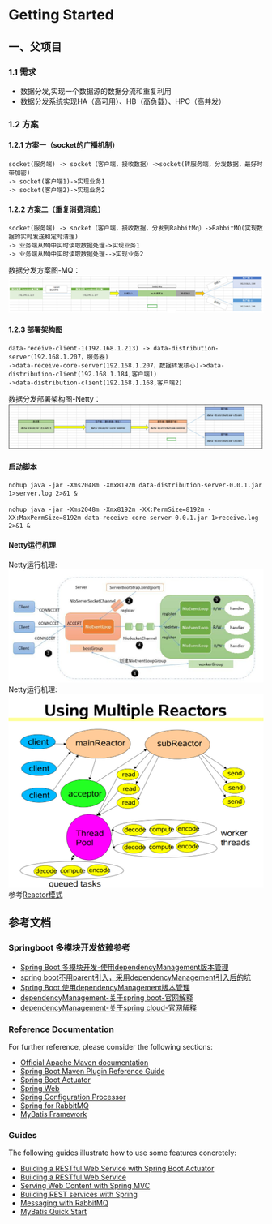 # Getting Started

## 一、父项目
### 1.1 需求
* 数据分发,实现一个数据源的数据分流和重复利用
* 数据分发系统实现HA（高可用）、HB（高负载）、HPC（高并发）
### 1.2 方案
#### 1.2.1 方案一（socket的广播机制）
```
socket(服务端) -> socket（客户端，接收数据）->socket(转服务端，分发数据，最好时带加密)
-> socket(客户端1)->实现业务1
-> socket(客户端2)->实现业务2
```
#### 1.2.2 方案二（重复消费消息）
```
socket(服务端) -> socket（客户端，接收数据，分发到RabbitMq）->RabbitMQ(实现数据的实时发送和定时清理)
-> 业务端从MQ中实时读取数据处理->实现业务1
-> 业务端从MQ中实时读取数据处理-->实现业务2
```

数据分发方案图-MQ：![数据分发方案图-MQ](images/数据分发方案图.png)
 
#### 1.2.3 部署架构图
```
data-receive-client-1(192.168.1.213) -> data-distribution-server(192.168.1.207，服务器)
->data-receive-core-server(192.168.1.207，数据转发核心)->data-distribution-client(192.168.1.184,客户端1)
->data-distribution-client(192.168.1.168,客户端2)
```
数据分发部署架构图-Netty：![数据分发部署架构图-Netty](images/数据分发部署架构图-Netty.jpg)

#### 启动脚本
```sbtshell
nohup java -jar -Xms2048m -Xmx8192m data-distribution-server-0.0.1.jar 1>server.log 2>&1 &

nohup java -jar -Xms2048m -Xmx8192m -XX:PermSize=8192m -XX:MaxPermSize=8192m data-receive-core-server-0.0.1.jar 1>receive.log 2>&1 &
```

#### Netty运行机理
Netty运行机理: ![Netty运行机理.jpg](images/Netty运行机理.jpg)
Netty运行机理: ![Netty线程原理.jpg](images/Netty线程原理.jpg)
参考[Reactor模式](https://www.cnblogs.com/crazymakercircle/p/9833847.html)

## 参考文档
### Springboot 多模块开发依赖参考
* [Spring Boot 多模块开发-使用dependencyManagement版本管理](https://blog.csdn.net/qq_37604508/article/details/83064513)
* [spring boot不用parent引入，采用dependencyManagement引入后的坑](https://blog.csdn.net/NeverSad_/article/details/87270145)
* [Spring Boot 使用dependencyManagement版本管理](https://blog.csdn.net/acmer_ak/article/details/79364983)
* [dependencyManagement-关于spring boot-官网解释](https://docs.spring.io/spring-boot/docs/current-SNAPSHOT/reference/htmlsingle/#using-boot-maven-without-a-parent)
* [dependencyManagement-关于spring cloud-官网解释](https://cloud.spring.io/spring-cloud-static/Greenwich.SR3/multi/multi__spring_cloud_contract_verifier_setup.html#maven-add-plugin)
### Reference Documentation
For further reference, please consider the following sections:

* [Official Apache Maven documentation](https://maven.apache.org/guides/index.html)
* [Spring Boot Maven Plugin Reference Guide](https://docs.spring.io/spring-boot/docs/2.1.9.RELEASE/maven-plugin/)
* [Spring Boot Actuator](https://docs.spring.io/spring-boot/docs/2.1.9.RELEASE/reference/htmlsingle/#production-ready)
* [Spring Web](https://docs.spring.io/spring-boot/docs/2.1.9.RELEASE/reference/htmlsingle/#boot-features-developing-web-applications)
* [Spring Configuration Processor](https://docs.spring.io/spring-boot/docs/2.1.9.RELEASE/reference/htmlsingle/#configuration-metadata-annotation-processor)
* [Spring for RabbitMQ](https://docs.spring.io/spring-boot/docs/2.1.9.RELEASE/reference/htmlsingle/#boot-features-amqp)
* [MyBatis Framework](https://mybatis.org/spring-boot-starter/mybatis-spring-boot-autoconfigure/)

### Guides
The following guides illustrate how to use some features concretely:

* [Building a RESTful Web Service with Spring Boot Actuator](https://spring.io/guides/gs/actuator-service/)
* [Building a RESTful Web Service](https://spring.io/guides/gs/rest-service/)
* [Serving Web Content with Spring MVC](https://spring.io/guides/gs/serving-web-content/)
* [Building REST services with Spring](https://spring.io/guides/tutorials/bookmarks/)
* [Messaging with RabbitMQ](https://spring.io/guides/gs/messaging-rabbitmq/)
* [MyBatis Quick Start](https://github.com/mybatis/spring-boot-starter/wiki/Quick-Start)

